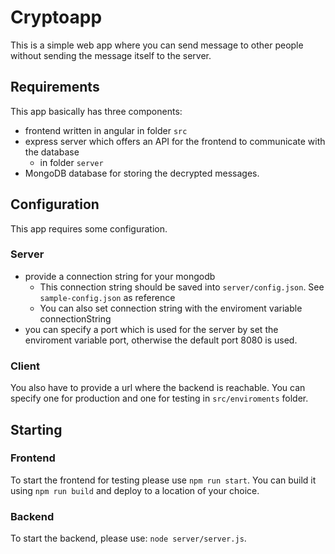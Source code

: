 # Cryptoapp

This is a simple web app where you can send message to other people without sending the message itself to the server. 

## Requirements
This app basically has three components:
- frontend written in angular in folder `src`
- express server which offers an API for the frontend to communicate with the database
    - in folder `server`
- MongoDB database for storing the decrypted messages.

## Configuration 
This app requires some configuration. 
### Server
- provide a connection string for your mongodb
    - This connection string should be saved into `server/config.json`. See `sample-config.json` as reference
    - You can also set connection string with the enviroment variable connectionString 
- you can specify a port which is used for the server by set the enviroment variable port, otherwise the default port 8080 is used.

### Client
You also have to provide a url where the backend is reachable. You can specify one for production and one for testing in `src/enviroments` folder.

## Starting
### Frontend
To start the frontend for testing please use `npm run start`. You can build it using `npm run build` and deploy to a location of your choice. 

### Backend
To start the backend, please use: `node server/server.js`. 